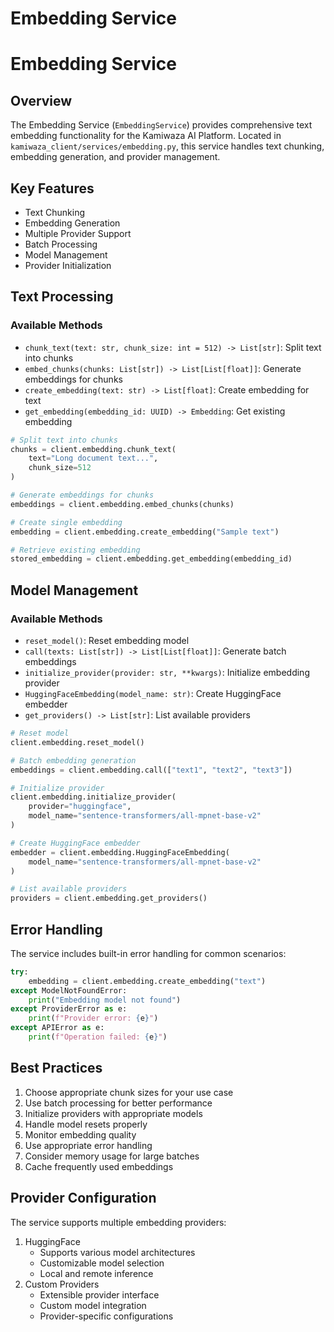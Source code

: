 # Embedding Service


# Embedding Service

## Overview
The Embedding Service (`EmbeddingService`) provides comprehensive text embedding functionality for the Kamiwaza AI Platform. Located in `kamiwaza_client/services/embedding.py`, this service handles text chunking, embedding generation, and provider management.

## Key Features
- Text Chunking
- Embedding Generation
- Multiple Provider Support
- Batch Processing
- Model Management
- Provider Initialization

## Text Processing

### Available Methods
- `chunk_text(text: str, chunk_size: int = 512) -> List[str]`: Split text into chunks
- `embed_chunks(chunks: List[str]) -> List[List[float]]`: Generate embeddings for chunks
- `create_embedding(text: str) -> List[float]`: Create embedding for text
- `get_embedding(embedding_id: UUID) -> Embedding`: Get existing embedding

```python
# Split text into chunks
chunks = client.embedding.chunk_text(
    text="Long document text...",
    chunk_size=512
)

# Generate embeddings for chunks
embeddings = client.embedding.embed_chunks(chunks)

# Create single embedding
embedding = client.embedding.create_embedding("Sample text")

# Retrieve existing embedding
stored_embedding = client.embedding.get_embedding(embedding_id)
```

## Model Management

### Available Methods
- `reset_model()`: Reset embedding model
- `call(texts: List[str]) -> List[List[float]]`: Generate batch embeddings
- `initialize_provider(provider: str, **kwargs)`: Initialize embedding provider
- `HuggingFaceEmbedding(model_name: str)`: Create HuggingFace embedder
- `get_providers() -> List[str]`: List available providers

```python
# Reset model
client.embedding.reset_model()

# Batch embedding generation
embeddings = client.embedding.call(["text1", "text2", "text3"])

# Initialize provider
client.embedding.initialize_provider(
    provider="huggingface",
    model_name="sentence-transformers/all-mpnet-base-v2"
)

# Create HuggingFace embedder
embedder = client.embedding.HuggingFaceEmbedding(
    model_name="sentence-transformers/all-mpnet-base-v2"
)

# List available providers
providers = client.embedding.get_providers()
```

## Error Handling
The service includes built-in error handling for common scenarios:
```python
try:
    embedding = client.embedding.create_embedding("text")
except ModelNotFoundError:
    print("Embedding model not found")
except ProviderError as e:
    print(f"Provider error: {e}")
except APIError as e:
    print(f"Operation failed: {e}")
```

## Best Practices
1. Choose appropriate chunk sizes for your use case
2. Use batch processing for better performance
3. Initialize providers with appropriate models
4. Handle model resets properly
5. Monitor embedding quality
6. Use appropriate error handling
7. Consider memory usage for large batches
8. Cache frequently used embeddings

## Provider Configuration
The service supports multiple embedding providers:
1. HuggingFace
   - Supports various model architectures
   - Customizable model selection
   - Local and remote inference
2. Custom Providers
   - Extensible provider interface
   - Custom model integration
   - Provider-specific configurations

